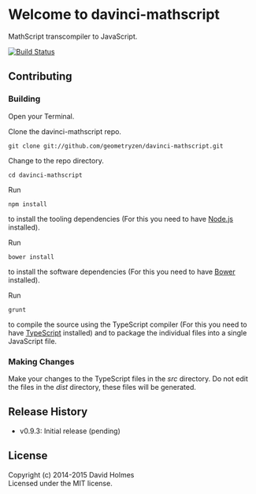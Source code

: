# Welcome to davinci-mathscript

MathScript transcompiler to JavaScript.

[![Build Status](https://travis-ci.org/geometryzen/davinci-mathscript.png)](https://travis-ci.org/geometryzen/davinci-mathscript)

## Contributing

### Building

Open your Terminal.

Clone the davinci-mathscript repo.
```
git clone git://github.com/geometryzen/davinci-mathscript.git
```

Change to the repo directory.
```
cd davinci-mathscript
```

Run
```
npm install
```
to install the tooling dependencies (For this you need to have [Node.js](http://nodejs.org) installed).

Run
```
bower install
```
to install the software dependencies (For this you need to have [Bower](http://bower.io) installed).

Run
```
grunt
```
to compile the source using the TypeScript compiler (For this you need to have [TypeScript](http://www.typescriptlang.org) installed) and to package the individual files into a single JavaScript file.

### Making Changes

Make your changes to the TypeScript files in the _src_ directory. Do not edit the files in the _dist_ directory, these files will be generated.

## Release History
* v0.9.3: Initial release (pending)

## License
Copyright (c) 2014-2015 David Holmes  
Licensed under the MIT license.

